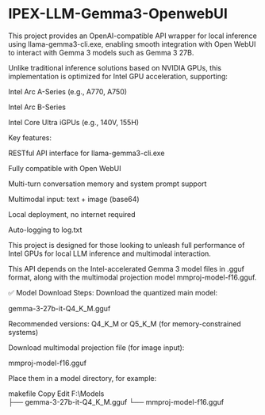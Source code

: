 # IPEX-LLM-Gemma3-OpenwebUI
This project provides an OpenAI-compatible API wrapper for local inference using llama-gemma3-cli.exe, enabling smooth integration with Open WebUI to interact with Gemma 3 models such as Gemma 3 27B.

Unlike traditional inference solutions based on NVIDIA GPUs, this implementation is optimized for Intel GPU acceleration, supporting:

Intel Arc A-Series (e.g., A770, A750)

Intel Arc B-Series

Intel Core Ultra iGPUs (e.g., 140V, 155H)

Key features:

RESTful API interface for llama-gemma3-cli.exe

Fully compatible with Open WebUI

Multi-turn conversation memory and system prompt support

Multimodal input: text + image (base64)

Local deployment, no internet required

Auto-logging to log.txt

This project is designed for those looking to unleash full performance of Intel GPUs for local LLM inference and multimodal interaction.

This API depends on the Intel-accelerated Gemma 3 model files in .gguf format, along with the multimodal projection model mmproj-model-f16.gguf.

✅ Model Download Steps:
Download the quantized main model:

gemma-3-27b-it-Q4_K_M.gguf

Recommended versions: Q4_K_M or Q5_K_M (for memory-constrained systems)

Download multimodal projection file (for image input):

mmproj-model-f16.gguf

Place them in a model directory, for example:

makefile
Copy
Edit
F:\Models\
├── gemma-3-27b-it-Q4_K_M.gguf
└── mmproj-model-f16.gguf

